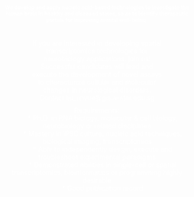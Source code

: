 <meta name="viewport" content="width=device-width, initial-scale=1.0">
<link href="https://cdn.jsdelivr.net/npm/bootstrap@5.0.0-beta3/dist/css/bootstrap.min.css" rel="stylesheet" integrity="sha384-eOJMYsd53ii+scO/bJGFsiCZc+5NDVN2yr8+0RDqr0Ql0h+rP48ckxlpbzKgwra6" crossorigin="anonymous">
<link rel="stylesheet" type="text/css" href="css/main.css">

<!--text and image-->
<div class="container-fluid bg-black" style="background-image:url(resources/research-cropped.png); height:400px;">
      <p class="researchtext" style="color: white; text-align:center; padding-top:35px">
        <b> We develop and apply nucleic acid-based technologies to investigate the human brain in healthy and diseased states, so as to identify therapeutic portals for improving mental well-being. </b>
      <p> <font size="2">  &nbsp; </p>
      </p>
      <p class="researchtext" style="color: white; text-align:center; padding-left: 70px; padding-right: 70px"> <font size="4">
        If you are interested in developing spatial transcriptomics technologies for neurobiology applications, join us! Successful candidates will lead and execute the development of novel assays to characterize cellular and molecular changes in neurological disorders. Contact liu_jinyue@gis.a-star.edu.sg 
      </p>
      <p class="researchtext" style="color: white; text-align:center">
        Requirements: <br />
         &nbsp;&nbsp;&nbsp;&nbsp;&nbsp;&nbsp;* Ph.D. in RNA biology, molecular & cell biology, neurobiology or related disciplines <br />
         &nbsp;&nbsp;&nbsp;&nbsp;&nbsp;&nbsp;* Mastery in iPSC culture, nucleic acid techniques, biological imaging, transcriptomics <br />
         &nbsp;&nbsp;&nbsp;&nbsp;&nbsp;&nbsp;* Able to independently design, execute and troubleshoot experimental paradigms <br />
         &nbsp;&nbsp;&nbsp;&nbsp;&nbsp;&nbsp;* Demonstrated abilities in single-cell or spatial transcriptomics, bioinformatics or programming highly desirable <br />
         &nbsp;&nbsp;&nbsp;&nbsp;&nbsp;&nbsp;* Good publication record <br /> </font>
      </p>   
      
</div>
